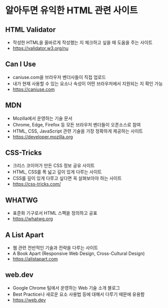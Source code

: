 # 알아두면 유익한 HTML 관련 사이트

## HTML Validator

- 작성한 HTML을 올바르게 작성했는 지 체크하고 싶을 때 도움을 주는 사이트
- https://validator.w3.org/nu

## Can I Use

- caniuse.com을 브라우저 벤더사들이 직접 업로드
- 내가 현재 사용할 수 있는 요소나 속성이 어떤 브라우저에서 지원되는 지 확인 가능
- https://caniuse.com

## MDN

- Mozilla에서 운영하는 기술 문서
- Chrome, Edge, Firefox 등 모든 브라우저 벤더들이 오픈소스로 참여
- HTML, CSS, JavaScript 관련 기술을 가장 정확하게 제공하는 사이트
- https://developer.mozilla.org

## CSS-Tricks

- 크리스 코이어가 만든 CSS 정보 공유 사이트
- HTML, CSS를 폭 넓고 깊이 있게 다루는 사이트
- CSS를 깊이 있게 다루고 싶다면 꼭 살펴보아야 하는 사이트
- https://css-tricks.com/

## WHATWG

- 표준화 기구로서 HTML 스펙을 정의하고 공표
- https://whatwg.org

## A List Apart

- 웹 관련 전반적인 기술과 전략을 다루는 사이트
- A Book Apart (Responsive Web Design, Cross-Cultural Design)
- https://alistapart.com

## web.dev

- Google Chrome 팀에서 운영하는 Web 기술 소개 블로그
- Best Practice나 새로운 요소 사용법 등에 대해서 다루기 때문에 유용함
- https://web.dev
